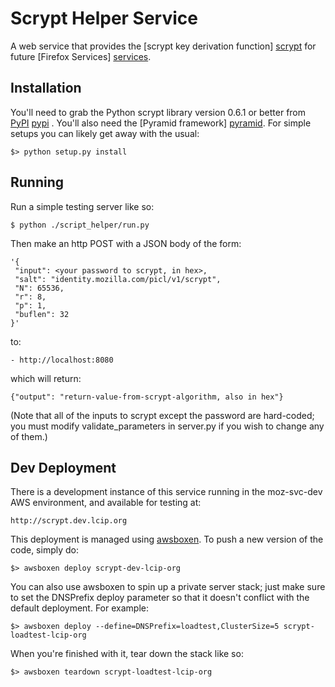 # Scrypt Helper Service

A web service that provides the [scrypt key derivation function] [scrypt] for future [Firefox Services] [services].

[scrypt]: http://en.wikipedia.org/wiki/Scrypt
[services]: https://services.mozilla.com/

## Installation

You'll need to grab the Python scrypt library version 0.6.1 or better from [PyPI] [pypi] . You'll also need the [Pyramid framework] [pyramid].  For simple setups you can likely get away with the usual:

    $> python setup.py install

[pypi]: https://pypi.python.org/pypi/scrypt/0.6.1
[pyramid]: https://pypi.python.org/pypi/pyramid

## Running

Run a simple testing server like so:

    $ python ./script_helper/run.py

Then make an http POST with a JSON body of the form:

    '{
     "input": <your password to scrypt, in hex>,
     "salt": "identity.mozilla.com/picl/v1/scrypt",
     "N": 65536,
     "r": 8,
     "p": 1,
     "buflen": 32
    }'

to:

    - http://localhost:8080

which will return:

    {"output": "return-value-from-scrypt-algorithm, also in hex"}

(Note that all of the inputs to scrypt except the password are hard-coded; you must modify validate_parameters in server.py if you wish to change any of them.)


## Dev Deployment

There is a development instance of this service running in the moz-svc-dev
AWS environment, and available for testing at:

    http://scrypt.dev.lcip.org

This deployment is managed using [awsboxen].  To push a new version of the
code, simply do:

    $> awsboxen deploy scrypt-dev-lcip-org

You can also use awsboxen to spin up a private server stack; just make sure
to set the DNSPrefix deploy parameter so that it doesn't conflict with the
default deployment.  For example:

    $> awsboxen deploy --define=DNSPrefix=loadtest,ClusterSize=5 scrypt-loadtest-lcip-org

When you're finished with it, tear down the stack like so:

    $> awsboxen teardown scrypt-loadtest-lcip-org


[awsboxen]: https://github.com/mozilla/awsboxen/
